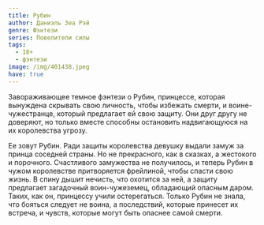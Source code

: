 ```yaml
---
title: Рубин
author: Даниэль Зеа Рэй
genre: Фэнтези
series: Повелители силы
tags:
  - 18+
  - фэнтези
image: /img/401438.jpeg
have: true
---
```

Завораживающее темное фэнтези о Рубин, принцессе, которая вынуждена скрывать свою личность, чтобы избежать смерти, и воине-чужестранце, который предлагает ей свою защиту. Они друг другу не доверяют, но только вместе способны остановить надвигающуюся на их королевства угрозу.

Ее зовут Рубин. Ради защиты королевства девушку выдали замуж за принца соседней страны. Но не прекрасного, как в сказках, а жестокого и порочного. Счастливого замужества не получилось, и теперь Рубин в чужом королевстве притворяется фрейлиной, чтобы спасти свою жизнь. В спину дышит нечисть, что охотится за ней, а защиту предлагает загадочный воин-чужеземец, обладающий опасным даром. Таких, как он, принцессу учили остерегаться. Только Рубин не знала, что бояться следует не воина, а последствий, которые принесет их встреча, и чувств, которые могут быть опаснее самой смерти.